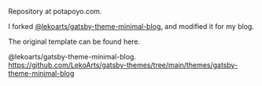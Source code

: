 Repository at potapoyo.com.

I forked [@lekoarts/gatsby-theme-minimal-blog.](https://github.com/LekoArts/gatsby-themes/tree/main/themes/gatsby-theme-minimal-blog) and modified it for my blog.

The original template can be found here.

@lekoarts/gatsby-theme-minimal-blog.\
https://github.com/LekoArts/gatsby-themes/tree/main/themes/gatsby-theme-minimal-blog